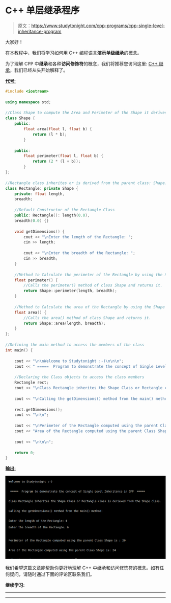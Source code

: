 # C++ 单层继承程序

> 原文：<https://www.studytonight.com/cpp-programs/cpp-single-level-inheritance-program>

大家好！

在本教程中，我们将学习如何用 C++ 编程语言**演示单级继承**的概念。

为了理解 CPP 中**继承**和各种**访问修饰符**的概念，我们将推荐您访问这里: [C++ 继承](https://www.studytonight.com/cpp/overview-of-inheritance.php)，我们已经从头开始解释了。

<u>**代号:**</u>

```cpp
#include <iostream>

using namespace std;

//Class Shape to compute the Area and Perimeter of the Shape it derives
class Shape {
    public:
        float area(float l, float b) {
            return (l * b);
        }

    public:
        float perimeter(float l, float b) {
            return (2 * (l + b));
        }
};

//Rectangle class inherites or is derived from the parent class: Shape.
class Rectangle: private Shape {
    private: float length,
    breadth;

    //Default Constructor of the Rectangle Class
    public: Rectangle(): length(0.0),
    breadth(0.0) {}

    void getDimensions() {
        cout << "\nEnter the length of the Rectangle: ";
        cin >> length;

        cout << "\nEnter the breadth of the Rectangle: ";
        cin >> breadth;
    }

    //Method to Calculate the perimeter of the Rectangle by using the Shape Class
    float perimeter() {
        //Calls the perimeter() method of class Shape and returns it.
        return Shape::perimeter(length, breadth);
    }

    //Method to Calculate the area of the Rectangle by using the Shape Class
    float area() {
        //Calls the area() method of class Shape and returns it.
        return Shape::area(length, breadth);
    }
};

//Defining the main method to access the members of the class
int main() {

    cout << "\n\nWelcome to Studytonight :-)\n\n\n";
    cout << " =====  Program to demonstrate the concept of Single Level Inheritence in CPP  ===== \n\n";

    //Declaring the Class objects to access the class members
    Rectangle rect;
    cout << "\nClass Rectangle inherites the Shape Class or Rectangle class is derieved from the Shape class.\n\n";

    cout << "\nCalling the getDimensions() method from the main() method:\n\n";

    rect.getDimensions();
    cout << "\n\n";

    cout << "\nPerimeter of the Rectangle computed using the parent Class Shape is : " << rect.perimeter() << "\n\n\n";
    cout << "Area of the Rectangle computed using the parent Class Shape is: " << rect.area();

    cout << "\n\n\n";

    return 0;
}
```

<u>**输出:**</u>

![C++ single level inheritence](img/1dfb5ddac69f6896f6428f6a3f9b6fa6.png)

我们希望这篇文章能帮助你更好地理解 C++ 中继承和访问修饰符的概念。如有任何疑问，请随时通过下面的评论区联系我们。

**继续学习:**

* * *

* * *